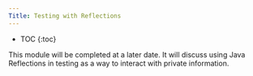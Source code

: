 ```yaml
---
Title: Testing with Reflections
---
```


* TOC
{:toc}

This module will be completed at a later date. It will discuss using Java Reflections in testing as a way to interact with private information.